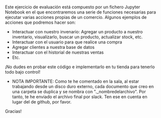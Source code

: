 Este ejercicio de evaluación está compuesto por un fichero Jupyter Notebook en el que encontraremos una serie de funciones necesarias para ejecutar varias acciones propias de un comercio.
Algunos ejemplos de acciones que podremos hacer son:
 - Interactuar con nuestro invenario: Agregar un producto a nuestro inventario, visualizarlo, buscar un producto, actualizar stock, etc.
 - Interactuar con el usuario para que realice una compra
 - Agregar clientes a nuestra base de datos
 - Interactuar con el historial de nuestras ventas
 - Etc.

¡No dudes en probar este código e implementarlo en tu tienda para tenerlo todo bajo control!

 * NOTA IMPORTANTE:
Como te he comentado en la sala, al estar trabajando desde un disco duro externo, cada documento que creo en una carpeta se duplica y se nombra con "._nombredelarchivo".
Por tanto, te he enviado el archivo final por slack. Ten ese en cuenta en lugar del de github, por favor.

Gracias!
